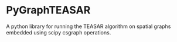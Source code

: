 # PyGraphTEASAR
A python library for running the TEASAR algorithm on spatial graphs embedded using scipy csgraph operations.
